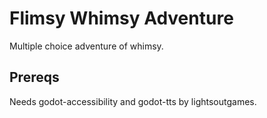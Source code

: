 # Flimsy Whimsy Adventure
 Multiple choice adventure of whimsy.

## Prereqs

Needs godot-accessibility and godot-tts by lightsoutgames.